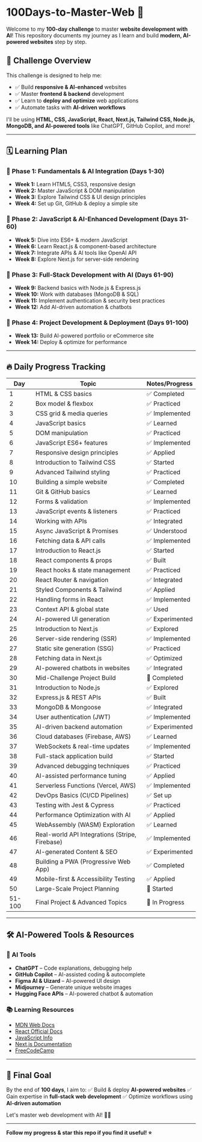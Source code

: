 # 100Days-to-Master-Web 🚀

Welcome to my **100-day challenge** to master **website development with AI**! This repository documents my journey as I learn and build **modern, AI-powered websites** step by step.

## 📌 Challenge Overview

This challenge is designed to help me:
- ✅ Build **responsive & AI-enhanced** websites
- ✅ Master **frontend & backend** development
- ✅ Learn to **deploy and optimize** web applications
- ✅ Automate tasks with **AI-driven workflows**

I'll be using **HTML, CSS, JavaScript, React, Next.js, Tailwind CSS, Node.js, MongoDB, and AI-powered tools** like ChatGPT, GitHub Copilot, and more!

---

## 🗓️ Learning Plan

### 📅 **Phase 1: Fundamentals & AI Integration (Days 1-30)**
- **Week 1:** Learn HTML5, CSS3, responsive design
- **Week 2:** Master JavaScript & DOM manipulation
- **Week 3:** Explore Tailwind CSS & UI design principles
- **Week 4:** Set up Git, GitHub & deploy a simple site

### 📅 **Phase 2: JavaScript & AI-Enhanced Development (Days 31-60)**
- **Week 5:** Dive into ES6+ & modern JavaScript
- **Week 6:** Learn React.js & component-based architecture
- **Week 7:** Integrate APIs & AI tools like OpenAI API
- **Week 8:** Explore Next.js for server-side rendering

### 📅 **Phase 3: Full-Stack Development with AI (Days 61-90)**
- **Week 9:** Backend basics with Node.js & Express.js
- **Week 10:** Work with databases (MongoDB & SQL)
- **Week 11:** Implement authentication & security best practices
- **Week 12:** Add AI-driven automation & chatbots

### 📅 **Phase 4: Project Development & Deployment (Days 91-100)**
- **Week 13:** Build AI-powered portfolio or eCommerce site
- **Week 14:** Deploy & optimize for performance

---

## 🔥 Daily Progress Tracking

| Day | Topic | Notes/Progress |
|-----|----------------------------------|----------------|
| 1   | HTML & CSS basics               | ✅ Completed |
| 2   | Box model & flexbox             | ✅ Practiced |
| 3   | CSS grid & media queries        | ✅ Implemented |
| 4   | JavaScript basics               | ✅ Learned |
| 5   | DOM manipulation                | ✅ Practiced |
| 6   | JavaScript ES6+ features        | ✅ Implemented |
| 7   | Responsive design principles    | ✅ Applied |
| 8   | Introduction to Tailwind CSS    | ✅ Started |
| 9   | Advanced Tailwind styling       | ✅ Practiced |
| 10  | Building a simple website       | ✅ Completed |
| 11  | Git & GitHub basics             | ✅ Learned |
| 12  | Forms & validation              | ✅ Implemented |
| 13  | JavaScript events & listeners   | ✅ Practiced |
| 14  | Working with APIs               | ✅ Integrated |
| 15  | Async JavaScript & Promises     | ✅ Understood |
| 16  | Fetching data & API calls       | ✅ Implemented |
| 17  | Introduction to React.js        | ✅ Started |
| 18  | React components & props        | ✅ Built |
| 19  | React hooks & state management  | ✅ Practiced |
| 20  | React Router & navigation       | ✅ Integrated |
| 21  | Styled Components & Tailwind    | ✅ Applied |
| 22  | Handling forms in React         | ✅ Implemented |
| 23  | Context API & global state      | ✅ Used |
| 24  | AI-powered UI generation        | ✅ Experimented |
| 25  | Introduction to Next.js         | ✅ Explored |
| 26  | Server-side rendering (SSR)     | ✅ Implemented |
| 27  | Static site generation (SSG)    | ✅ Practiced |
| 28  | Fetching data in Next.js        | ✅ Optimized |
| 29  | AI-powered chatbots in websites | ✅ Integrated |
| 30  | Mid-Challenge Project Build     | 🚀 Completed |
| 31  | Introduction to Node.js         | ✅ Explored |
| 32  | Express.js & REST APIs          | ✅ Built |
| 33  | MongoDB & Mongoose              | ✅ Integrated |
| 34  | User authentication (JWT)       | ✅ Implemented |
| 35  | AI-driven backend automation    | ✅ Experimented |
| 36  | Cloud databases (Firebase, AWS) | ✅ Learned |
| 37  | WebSockets & real-time updates  | ✅ Implemented |
| 38  | Full-stack application build    | ✅ Started |
| 39  | Advanced debugging techniques   | ✅ Practiced |
| 40  | AI-assisted performance tuning  | ✅ Applied |
| 41  | Serverless Functions (Vercel, AWS) | ✅ Implemented |
| 42  | DevOps Basics (CI/CD Pipelines)  | ✅ Set up |
| 43  | Testing with Jest & Cypress     | ✅ Practiced |
| 44  | Performance Optimization with AI | ✅ Applied |
| 45  | WebAssembly (WASM) Exploration  | ✅ Learned |
| 46  | Real-world API Integrations (Stripe, Firebase) | ✅ Implemented |
| 47  | AI-generated Content & SEO      | ✅ Experimented |
| 48  | Building a PWA (Progressive Web App) | ✅ Completed |
| 49  | Mobile-first & Accessibility Testing | ✅ Applied |
| 50  | Large-Scale Project Planning    | 🚀 Started |
| 51-100 | Final Project & Advanced Topics | 🚀 In Progress |

---

## 🛠️ AI-Powered Tools & Resources

### 🚀 AI Tools
- **ChatGPT** – Code explanations, debugging help
- **GitHub Copilot** – AI-assisted coding & autocomplete
- **Figma AI & Uizard** – AI-powered UI design
- **Midjourney** – Generate unique website images
- **Hugging Face APIs** – AI-powered chatbot & automation

### 📚 Learning Resources
- [MDN Web Docs](https://developer.mozilla.org/)
- [React Official Docs](https://react.dev/)
- [JavaScript Info](https://javascript.info/)
- [Next.js Documentation](https://nextjs.org/docs)
- [FreeCodeCamp](https://www.freecodecamp.org/)

---

## 🎯 Final Goal
By the end of **100 days**, I aim to:
✅ Build & deploy **AI-powered websites**
✅ Gain expertise in **full-stack web development**
✅ Optimize workflows using **AI-driven automation**

Let's master web development with AI! 🚀🔥

---

**Follow my progress & star this repo if you find it useful! ⭐**
